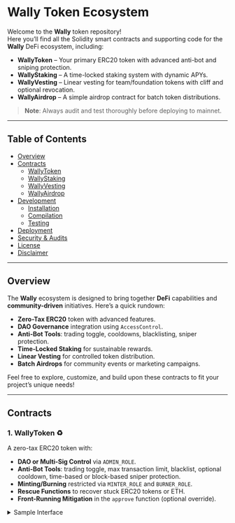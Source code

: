 

# Wally Token Ecosystem

Welcome to the **Wally** token repository!  
Here you’ll find all the Solidity smart contracts and supporting code for the **Wally** DeFi ecosystem, including:

- **WallyToken** – Your primary ERC20 token with advanced anti-bot and sniping protection.  
- **WallyStaking** – A time-locked staking system with dynamic APYs.  
- **WallyVesting** – Linear vesting for team/foundation tokens with cliff and optional revocation.  
- **WallyAirdrop** – A simple airdrop contract for batch token distributions.

> **Note**: Always audit and test thoroughly before deploying to mainnet.  

---

## Table of Contents
- [Overview](#overview)  
- [Contracts](#contracts)  
  - [WallyToken](#1-wallytoken-)  
  - [WallyStaking](#2-wallystaking-)  
  - [WallyVesting](#3-wallyvesting-)  
  - [WallyAirdrop](#4-wallyairdrop-)  
- [Development](#development)  
  - [Installation](#installation)  
  - [Compilation](#compilation)  
  - [Testing](#testing)  
- [Deployment](#deployment)  
- [Security \& Audits](#security--audits)  
- [License](#license)  
- [Disclaimer](#disclaimer)  

---

## Overview
The **Wally** ecosystem is designed to bring together **DeFi** capabilities and **community-driven** initiatives. Here’s a quick rundown:

- **Zero-Tax ERC20** token with advanced features.  
- **DAO Governance** integration using `AccessControl`.  
- **Anti-Bot Tools**: trading toggle, cooldowns, blacklisting, sniper protection.  
- **Time-Locked Staking** for sustainable rewards.  
- **Linear Vesting** for controlled token distribution.  
- **Batch Airdrops** for community events or marketing campaigns.  

Feel free to explore, customize, and build upon these contracts to fit your project’s unique needs!  

---

## Contracts

### 1. WallyToken ♻️
A zero-tax ERC20 token with:

- **DAO or Multi-Sig Control** via `ADMIN_ROLE`.  
- **Anti-Bot Tools**: trading toggle, max transaction limit, blacklist, optional cooldown, time-based or block-based sniper protection.  
- **Minting/Burning** restricted via `MINTER_ROLE` and `BURNER_ROLE`.  
- **Rescue Functions** to recover stuck ERC20 tokens or ETH.  
- **Front-Running Mitigation** in the `approve` function (optional override).

<details>
<summary>Sample Interface</summary>

```solidity
contract WallyToken is ERC20, AccessControl {
    constructor(address _router) ERC20("Wally Token", "TWG") {
        // ...
    }
    function setTradingEnabled(bool _enabled) external onlyRole(ADMIN_ROLE) { ... }
    // ...
}

</details>


2. WallyStaking 💰

A staking contract with:
	•	Multiple Lock Durations (3, 6, or 12 months).
	•	Simple APY Calculation (reward = principal * APY * time).
	•	Time-Locked Withdrawals ensuring fairness and reducing volatility.
	•	Admin Control to set APYs, rescue leftover tokens, etc.

Stakers deposit WallyToken into WallyStaking and later withdraw both principal + rewards.

3. WallyVesting ⏰

For distributing tokens over time:
	•	Linear Vesting: Tokens release continuously between start and start + duration.
	•	Cliff: No tokens released before the cliff time.
	•	Revocable by an admin, returning unvested tokens back to the DAO.
	•	Per-Beneficiary Deployment: Typically one vesting contract per recipient.

Great for team allocations, partner distributions, or lockups.

4. WallyAirdrop 🎁

For batch distributing tokens:
	•	Single Transaction to a list of recipients.
	•	Prefunded with tokens by the admin.
	•	Rescue function to retrieve leftover tokens if needed.

Perfect for community rewards, event giveaways, or marketing campaigns.

Development

Installation
	1.	Clone the repository:

git clone https://github.com/YOUR_ORG/wally-token.git
cd wally-token


	2.	Install dependencies (e.g., Foundry or Hardhat):

# Using Foundry
forge install

# OR using NPM for Hardhat
npm install


	3.	Configure your hardhat.config.js, foundry.toml, or relevant config files.

Compilation
	•	Hardhat:

npx hardhat compile


	•	Foundry:

forge build

Testing
	•	Hardhat (JavaScript/TypeScript tests):

npx hardhat test


	•	Foundry (Solidity tests):

forge test



Explore the test/ directory for sample tests covering each contract. Make sure you have a local node or test environment running if needed.

Deployment
	1.	Deploy WallyToken by passing the Uniswap Router address in the constructor.
	2.	Grant Roles (ADMIN_ROLE, MINTER_ROLE, BURNER_ROLE) to your DAO or multi-sig.
	3.	(Optional) Deploy WallyStaking and fund it with tokens to cover reward payouts.
	4.	(Optional) Deploy WallyVesting for each beneficiary/team member, then transfer allocated tokens to each vesting contract.
	5.	(Optional) Deploy WallyAirdrop and pre-fund it for batch distributions.

Always verify addresses and calls on testnets (e.g., Goerli, Sepolia) before mainnet deployment.

Security & Audits 🔒
	•	Third-Party Audits are highly recommended for all production code.
	•	Role Management: The ADMIN_ROLE has significant power (mint, burn, toggle trading, blacklist, etc.), so store this in a multi-sig or a DAO.
	•	Anti-Bot features: Thoroughly test your trading toggle, blacklisting, and cooldown logic to ensure a smooth launch.

License

All contracts are released under the MIT License. See LICENSE for details.

Disclaimer

These contracts are provided “as is.”
No warranties or guarantees are offered regarding their security or correctness.
Always audit, test, and review thoroughly before mainnet deployment.
The repository owners are not liable for any damages or losses arising from usage of this code.

Enjoy building with Wally! 🚀✨

---
